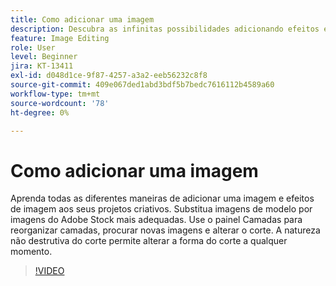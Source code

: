 ```yaml
---
title: Como adicionar uma imagem
description: Descubra as infinitas possibilidades adicionando efeitos e ajustes de imagem
feature: Image Editing
role: User
level: Beginner
jira: KT-13411
exl-id: d048d1ce-9f87-4257-a3a2-eeb56232c8f8
source-git-commit: 409e067ded1abd3bdf5b7bedc7616112b4589a60
workflow-type: tm+mt
source-wordcount: '78'
ht-degree: 0%

---
```


# Como adicionar uma imagem

Aprenda todas as diferentes maneiras de adicionar uma imagem e efeitos de imagem aos seus projetos criativos. Substitua imagens de modelo por imagens do Adobe Stock mais adequadas. Use o painel Camadas para reorganizar camadas, procurar novas imagens e alterar o corte. A natureza não destrutiva do corte permite alterar a forma do corte a qualquer momento.

>[!VIDEO](https://video.tv.adobe.com/v/3420226?quality=12&learn=on&hidetitle=true)
